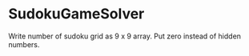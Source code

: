 # SudokuGameSolver

Write number of sudoku grid as 9 x 9 array. Put zero instead of hidden numbers.
